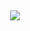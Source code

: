 <div align="center">
 
## <img src="https://user-images.githubusercontent.com/74897346/167162275-6a3f360a-ed24-44fe-9711-7515bf48c753.png" wight="500px">
 

</div> 
